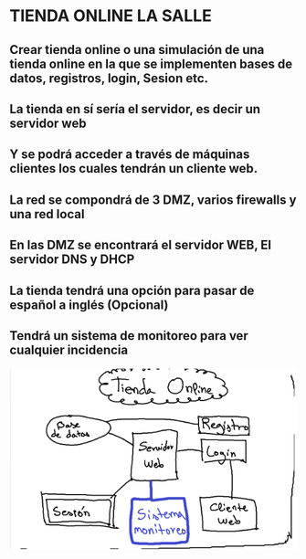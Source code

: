 # TIENDA ONLINE LA SALLE

## Crear tienda online o una simulación de una tienda online en la que se implementen bases de datos, registros, login, Sesion etc.

## La tienda en sí sería el servidor, es decir un servidor web

## Y se podrá acceder a través de máquinas clientes los cuales tendrán un cliente web.

## La red se compondrá de 3 DMZ, varios firewalls y una red local

## En las DMZ se encontrará el servidor WEB, El servidor DNS y DHCP 

## La tienda tendrá una opción para pasar de español a inglés (Opcional)

## Tendrá un sistema de monitoreo para ver cualquier incidencia 

![](https://github.com/poliestireno/PRO_INTERMODULAR_ASIR_2024/blob/main/data/IMAGENES_EQUIPO3/TFG1.png)
